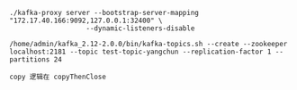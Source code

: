
```
./kafka-proxy server --bootstrap-server-mapping "172.17.40.166:9092,127.0.0.1:32400" \
                   --dynamic-listeners-disable
```

```
/home/admin/kafka_2.12-2.0.0/bin/kafka-topics.sh --create --zookeeper localhost:2181 --topic test-topic-yangchun --replication-factor 1 --partitions 24
```

```
copy 逻辑在 copyThenClose

```
                   
                   
                   